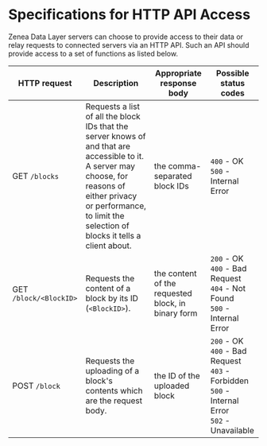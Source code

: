 # Specifications for HTTP API Access
Zenea Data Layer servers can choose to provide access to their data or relay requests to connected servers via an HTTP API. Such an API should provide access to a set of functions as listed below.

| HTTP request | Description | Appropriate response body | Possible status codes |
| ---- | ---- | ---- | ---- |
| GET `/blocks` | Requests a list of all the block IDs that the server knows of and that are accessible to it. A server may choose, for reasons of either privacy or performance, to limit the selection of blocks it tells a client about. | the comma-separated block IDs | `400` - OK<br>`500` - Internal Error |
| GET `/block/<BlockID>` | Requests the content of a block by its ID (`<BlockID>`). | the content of the requested block, in binary form | `200` - OK<br>`400` - Bad Request<br>`404` - Not Found<br>`500` - Internal Error |
| POST `/block` | Requests the uploading of a block's contents which are the request body. | the ID of the uploaded block | `200` - OK<br>`400` - Bad Request<br>`403` - Forbidden<br>`500` - Internal Error<br>`502` - Unavailable |
